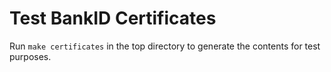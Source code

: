 # Test BankID Certificates

Run `make certificates` in the top directory to generate the contents for test
purposes.
